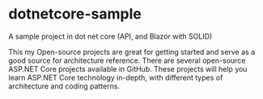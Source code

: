 # dotnetcore-sample
A sample project in dot net core (API, and Blazor with SOLID)

This my Open-source projects are great for getting started and serve as a good source for architecture reference. There are several open-source ASP.NET Core projects available in GitHub. These projects will help you learn ASP.NET Core technology in-depth, with different types of architecture and coding patterns.
